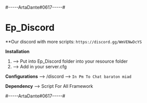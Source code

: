 #-----ArtaDante#0617-----#

# Ep_Discord

**Our discord with more scripts: `https://discord.gg/WmVENwDcYS`

**Installation**
1) --> Put into Ep_Discord folder into your resource folder
2) --> Add in your server.cfg

**Configurations**
--> /discord
--> `In Pm To Chat baraton miad`

**Dependency**
--> Script For All Framework

#-----ArtaDante#0617-----#
